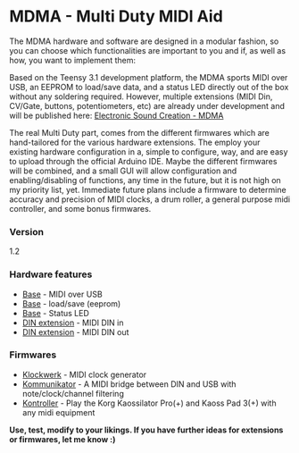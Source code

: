 # MDMA - Multi Duty MIDI Aid

The MDMA hardware and software are designed in a modular fashion, so you can choose which functionalities are important to you and if, as well as how, you want to implement them:

Based on the Teensy 3.1 development platform, the MDMA sports MIDI over USB, an EEPROM to load/save data, and a status LED directly out of the box without any soldering required. However, multiple extensions (MIDI Din, CV/Gate, buttons, potentiometers, etc) are already under development and will be published here: [Electronic Sound Creation - MDMA][mdma]

The real Multi Duty part, comes from the different firmwares which are hand-tailored for the various hardware extensions. The employ your existing hardware configuration in a, simple to configure, way, and are easy to upload through the official Arduino IDE. Maybe the different firmwares will be combined, and a small GUI will allow configuration and enabling/disabling of functions, any time in the future, but it is not high on my priority list, yet. Immediate future plans include a firmware to determine accuracy and precision of MIDI clocks, a drum roller, a general purpose midi controller, and some bonus firmwares.


### Version
1.2

### Hardware features
- [Base][mdma] - MIDI over USB
- [Base][mdma] - load/save (eeprom)
- [Base][mdma] - Status LED
- [DIN extension][midification] - MIDI DIN in
- [DIN extension][midification] - MIDI DIN out

### Firmwares
- [Klockwerk][klockwerk] - MIDI clock generator
- [Kommunikator][kommunikator] - A MIDI bridge between DIN and USB with note/clock/channel filtering
- [Kontroller][kontroller] - Play the Korg Kaossilator Pro(+) and Kaoss Pad 3(+) with any midi equipment

**Use, test, modify to your likings. If you have further ideas for extensions or firmwares, let me know :)**

   [mdma]: <http://karg-music.blogspot.de/p/multi-duty-midi-aid.html>
   [midification]: <http://karg-music.blogspot.de/2016/01/midification.html>
   [klockwerk]: <http://karg-music.blogspot.de/2016/01/klockwerk-midi-clock-generator.html>
   [kommunikator]: <http://karg-music.blogspot.de/p/multi-duty-midi-aid.html>
   [kontroller]: <http://karg-music.blogspot.de/2015/11/play-kaossilator-pro-with-standard-midi.html>
